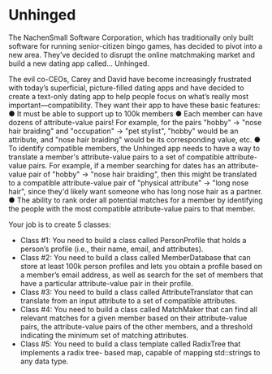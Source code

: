 # Unhinged
The NachenSmall Software Corporation, which has traditionally only built software for running
senior-citizen bingo games, has decided to pivot into a new area. They’ve decided to disrupt the
online matchmaking market and build a new dating app called… Unhinged.

The evil co-CEOs, Carey and David have become increasingly frustrated with today’s superficial,
picture-filled dating apps and have decided to create a text-only dating app to help people focus
on what’s really most important—compatibility. They want their app to have these basic
features:
  ● It must be able to support up to 100k members
  ● Each member can have dozens of attribute-value pairs! For example, for the pairs 
    "hobby" -> "nose hair braiding" and "occupation" -> "pet stylist", "hobby" would be an 
    attribute, and "nose hair braiding" would be its corresponding value, etc.
  ● To identify compatible members, the Unhinged app needs to have a way to translate a 
    member's attribute-value pairs to a set of compatible attribute-value pairs. For example, 
    if a member searching for dates has an attribute-value pair of "hobby" -> "nose hair
    braiding", then this might be translated to a compatible attribute-value pair of "physical
    attribute" -> "long nose hair", since they'd likely want someone who has long nose hair as 
    a partner.
  ● The ability to rank order all potential matches for a member by identifying the people with
    the most compatible attribute-value pairs to that member.
    
Your job is to create 5 classes: 
- Class #1: You need to build a class called PersonProfile that holds a person’s profile (i.e., their
  name, email, and attributes).
- Class #2: You need to build a class called MemberDatabase that can store at least 100k
  person profiles and lets you obtain a profile based on a member’s email address, as well as
  search for the set of members that have a particular attribute-value pair in their profile.
- Class #3: You need to build a class called AttributeTranslator that can translate from an input
  attribute to a set of compatible attributes.
- Class #4: You need to build a class called MatchMaker that can find all relevant matches for a
  given member based on their attribute-value pairs, the attribute-value pairs of the other
  members, and a threshold indicating the minimum set of matching attributes.
- Class #5: You need to build a class template called RadixTree that implements a radix tree-
  based map, capable of mapping std::strings to any data type. 
